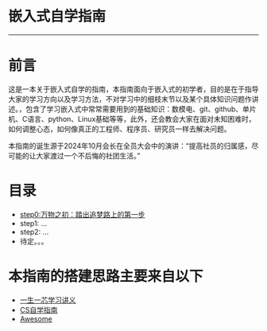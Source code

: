 # 嵌入式自学指南

---
# 前言
这是一本关于嵌入式自学的指南，本指南面向于嵌入式的初学者，目的是在于指导大家的学习方向以及学习方法，不对学习中的细枝末节以及某个具体知识问题作讲述。，包含了学习嵌入式中常常需要用到的基础知识：数模电、git、github、单片机、C语言、python、Linux基础等等，此外，还会教会大家在面对未知困难时，如何调整心态，如何像真正的工程师、程序员、研究员一样去解决问题。

本指南的诞生源于2024年10月会长在全员大会中的演讲：“提高社员的归属感，尽可能的让大家渡过一个不后悔的社团生活。”

# 目录
- [step0:万物之初：踏出追梦路上的第一步](https://github.com/Prtysil/ETA_SWJTU/blob/main/%E5%B5%8C%E5%85%A5%E5%BC%8F%E8%87%AA%E5%AD%A6%E6%8C%87%E5%8D%97/step0.md)
- step1: ... 
- step2: ...
- 待定。。。

# 本指南的搭建思路主要来自以下
- [一生一芯学习讲义](https://ysyx.oscc.cc/docs/)
- [CS自学指南](https://csdiy.wiki/#_6)
- [Awesome](https://github.com/sindresorhus/awesome)